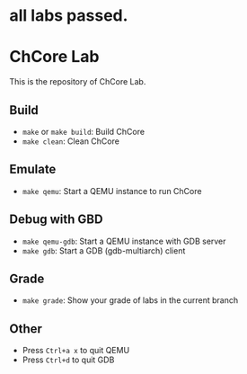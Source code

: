 # all labs passed.

# ChCore Lab

This is the repository of ChCore Lab.

## Build

- `make` or `make build`: Build ChCore
- `make clean`: Clean ChCore

## Emulate

- `make qemu`: Start a QEMU instance to run ChCore

## Debug with GBD

- `make qemu-gdb`: Start a QEMU instance with GDB server
- `make gdb`: Start a GDB (gdb-multiarch) client

## Grade

- `make grade`: Show your grade of labs in the current branch

## Other

- Press `Ctrl+a x` to quit QEMU
- Press `Ctrl+d` to quit GDB
